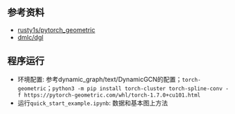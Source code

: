 ## 参考资料
- [rusty1s/pytorch_geometric](https://github.com/rusty1s/pytorch_geometric)
- [dmlc/dgl](https://github.com/dmlc/dgl)

## 程序运行
- 环境配置: 参考dynamic_graph/text/DynamicGCN的配置；`torch-geometric`；`python3 -m pip install torch-cluster torch-spline-conv -f https://pytorch-geometric.com/whl/torch-1.7.0+cu101.html`
- 运行`quick_start_example.ipynb`: 数据和基本图上方法